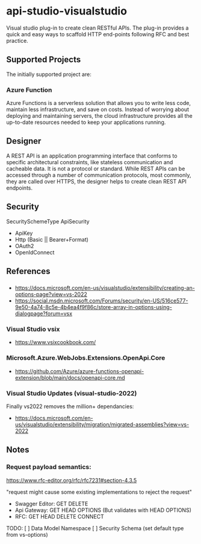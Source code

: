 # api-studio-visualstudio
Visual studio plug-in to create clean RESTful APIs. The plug-in provides a quick and easy ways to scaffold HTTP end-points following RFC and best practice.

## Supported Projects

The initially supported project are:
### Azure Function

Azure Functions is a serverless solution that allows you to write less code, maintain less infrastructure, and save on costs. Instead of worrying about deploying and maintaining servers, the cloud infrastructure provides all the up-to-date resources needed to keep your applications running.

## Designer

A REST API is an application programming interface that conforms to specific architectural constraints, like stateless communication and cacheable data. It is not a protocol or standard. While REST APIs can be accessed through a number of communication protocols, most commonly, they are called over HTTPS,  the designer helps to create clean REST API endpoints.

## Security

SecuritySchemeType
ApiSecurity
- ApiKey
- Http (Basic || Bearer+Format) 
- OAuth2
- OpenIdConnect

## References 

###
- https://docs.microsoft.com/en-us/visualstudio/extensibility/creating-an-options-page?view=vs-2022
- https://social.msdn.microsoft.com/Forums/security/en-US/516ce577-9e50-4a74-8c5e-4b4ea4f9f86c/store-array-in-options-using-dialogpage?forum=vsx

### Visual Studio vsix
- https://www.vsixcookbook.com/

### Microsoft.Azure.WebJobs.Extensions.OpenApi.Core
- https://github.com/Azure/azure-functions-openapi-extension/blob/main/docs/openapi-core.md

### Visual Studio Updates (visual-studio-2022)
Finally vs2022 removes the million+ dependancies:
- https://docs.microsoft.com/en-us/visualstudio/extensibility/migration/migrated-assemblies?view=vs-2022


## Notes
### Request payload semantics:
https://www.rfc-editor.org/rfc/rfc7231#section-4.3.5
  
"request might cause some existing implementations to reject the request"
  - Swagger Editor:	GET DELETE
  - Api Gateway:      GET HEAD OPTIONS (But validates with HEAD OPTIONS)
  - RFC:              GET HEAD DELETE CONNECT 

TODO:
 [ ] Data Model Namespace
 [ ] Security Schema (set default type from vs-options)

